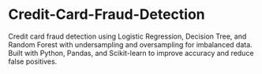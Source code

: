 # Credit-Card-Fraud-Detection
Credit card fraud detection using Logistic Regression, Decision Tree, and Random Forest with undersampling and oversampling for imbalanced data. Built with Python, Pandas, and Scikit-learn to improve accuracy and reduce false positives.
